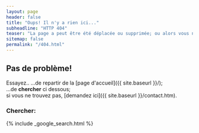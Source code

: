 ```yaml
---
layout: page
header: false
title: "Oups! Il n'y a rien ici..."
subheadline: "HTTP 404"
teaser: "La page a peut être été déplacée ou supprimée; ou alors vous n'avez pas tapé le bon lien?"
sitemap: false
permalink: "/404.html"
---
```

## Pas de problème!

Essayez.. 
...de repartir de la [page d'accueil]({{ site.baseurl }}/);  
...de **chercher** ci dessous;  
si vous ne trouvez pas, [demandez ici]({{ site.baseurl }}/contact.htm).

### Chercher:

{% include _google_search.html %}
